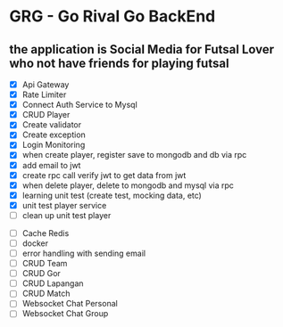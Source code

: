 # GRG - Go Rival Go BackEnd

## the application is Social Media for Futsal Lover who not have friends for playing futsal

- [x] Api Gateway
- [x] Rate Limiter
- [x] Connect Auth Service to Mysql
- [x] CRUD Player
- [x] Create validator
- [x] Create exception
- [x] Login Monitoring
- [x] when create player, register save to mongodb and db via rpc
- [x] add email to jwt
- [x] create rpc call verify jwt to get data from jwt
- [x] when delete player, delete to mongodb and mysql via rpc
- [x] learning unit test (create test, mocking data, etc)
- [x] unit test player service
- [ ] clean up unit test player
<!-- - [ ] create transaction on delete, register, update mongodb or mysql. when one of delete/register/update data error rollback transaction -->
- [ ] Cache Redis
- [ ] docker
- [ ] error handling with sending email
- [ ] CRUD Team
- [ ] CRUD Gor
- [ ] CRUD Lapangan
- [ ] CRUD Match
- [ ] Websocket Chat Personal
- [ ] Websocket Chat Group